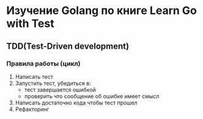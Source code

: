 # Изучение Golang по книге <a name='https://quii.gitbook.io/learn-go-with-tests/'>Learn Go with Test</a>

## TDD(Test-Driven development)

### Правила работы (цикл)
1. Написать тест
2. Запустить тест, убедиться в:
    * тест завершается ошибкой
    * проверить что сообщение об ошибке имеет смысл
3. Написать достаточно кода чтобы тест прошел
4. Рефакторинг